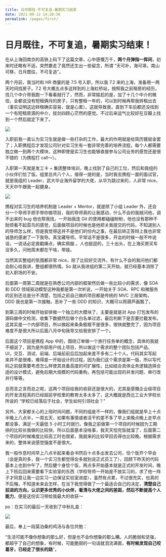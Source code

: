 ```yaml
---
title: 日月既往-不可复追-暑期实习结束
date: 2021-09-12 14:20:56
permalink: /pages/first/
---
```

# 日月既往，不可复追，暑期实习结束！

在从上海回南京的高铁上码下了这篇文章，心中感慨万千，**两个月弹指一挥间**，初来时还略有不适，突然要走了竟然还生出一些留念，所谓 “天可补，海可填，南山可移，日月既往，不可复追”。

两个月前，我当时和 HR 商量的是 7.5 号入职，所以我 7.2 来的上海，准备用一两天时间找房子。7.2 号大概五点多这样到的上海虹桥站，按照我之前租房的经历，找几个中介带我跑一下看看就行了，然而，非常尴尬的是，加了十几个中介的微信，全都说没有短租俩月的房子，只有整租一年的，可以到时候再帮我转租出去（事实证明这边转租确实容易，就是心累）。这就导致我，直到下车后都还没找到一个有短租房源的中介，拔剑四顾心茫然的感觉。不过后来运气比较好在豆瓣上找到一个然后就定下来了。

![](https://cs-wiki.oss-cn-shanghai.aliyuncs.com/img/20210912144144.jpg)

入职前我一直认为实习生就是做一些打杂的工作，最大的作用就是给简历镀层金罢了；入职携程后才发现公司针对实习生有一套非常完善的培养流程，每个人都需要独立做一到两个大模块，这种即使是实习生也能够直接参与公司业务的感觉还是很不错的（为携程打 call～）。

入职第一天就是发工卡 + 集团整体培训，晚上找到了自己的工位，然后和我组的小伙伴们恰了饭。组里总共八个人，值得一提的是，当时我去携程一面的面试官，就是我组的 Leader，武大毕业海外留学的大佬，从华为跳过来的，人非常 nice，天天中午跟我一起健身。

![](https://cs-wiki.oss-cn-shanghai.aliyuncs.com/img/20210912142454.jpg)

携程对实习生的培养机制是 Leader + Mentor，就是除了小组 Leader 外，还会分一个导师手把手带你做项目，我的导师真的让我感动，什么不会的我就问他，调不出来的 bug 他也帮我找，一开始我连 Git 的使用都磕磕盼盼，他也没有那种不耐烦看不起菜鸟的感觉，后面做项目的时候也是他把关我提交的代码，不知道别人的导师怎么样，但是我觉得这并不是他们的份内之事，在最后转正答辩上我也非常诚恳的感谢了一下我导。真宝藏导师。平常话不是很多，开会的时候一般不咋说话，一说话必定直戳痛点，确实佩服 。人也挺逗的，三十出头，在上海买房买车没多久，问他周末都在干啥，带娃。

当然其实整组的氛围都非常 nice，除了比较好交流外，有什么不会的我问他们都会耐心给我讲，整组都很热情。So 就从我进组的第二天开始，就已经基本消除了初入职场的不安。

后面第一周第二周就是在熟悉公司内部的框架然后做一些比较小的需求，像 SOA 和 DDD 领域驱动模型这种我都是第一次听说，一开始关于 SOA、RPC 和微服务的区别还总是分不清楚，包括之前自己做的项目都是传统的 MVC 三层架构，DDD 我也是第一次接触，恶补了一些 DDD 的知识，大概可以照葫芦画瓢了。

到第三周的时候开始安排做一个独立的大模块了，主要是就是对 App 打包发布的源码做中文检测，收集下数据然后做个白名单过滤，最后判断下是否要拦截发布。这其实是一个内部项目，所以做起来条条框框不是很多，很快就整完了，因为项目难度不是很大所以后面八月中旬我导又给我安排了一个。

后面这个项目是携程 App 中的，围绕订单做一个旅行任务单的概念，具体的我就不细说了，因为是外部用户线上项目，所以做这个需求的整个团队包括产品、UI，交互、测试、前端、后端前前后后加起来差不多有二十个人。代码其实写起来并不是很难，难得是一开始设计的过程，因为我们这个需求是第一版，所以写代码之前就需要考虑怎么样使其具备高度的可扩展性，比如结合具体业务逻辑选择合适的设计模式，避免后期大规模的代码重构，再包括可能出现的并发问题、串行改并行等等。

总而言之言而总之呢，这两个项目给我的收获还是很大的，尤其是感慨企业级项目的开发流程真的已经超前学校里的教育太多太多了，这大概就是西北工业大学校长所说的 “学校已经落后于社会，学生如何引领社会？”

另外，大家都关心的上班时间问题，不同的组是不一样的，像我们组就是早上十点半晚上八点半，一周五天，如果有事情或者活干的差不多了早上来晚点晚上走早点都没事，满足一天最低 5 小时工时就行。像我之前做第一个项目的时候因为工期排的比较长我做的比较快，所以后面基本没啥事，我天天恰完饭就溜了，后面第二个项目的时候难度比较高工时也很紧，我就来的比较早回去得也比较晚。根据需求来的，整体来说感觉强度不是很大。

我一般作息时间早上八点半起来看会书然后十点多出发去公司，恰个饭开个早会（会是真的多，我一个实习生都觉得会多就别说正式员工了），回顾下昨天的代码基本上也到中午了，然后健个身恰个饭，两点多开始基本就是正式的开发时间，晚上下班后回来需要看下实验室的东西（学校导师一开始是不放实习的，求了他一阵子才同意让我一边实习一边保证实验室进度），虽然有点累，不过很充实，也真的不后悔，不知道未来会怎样，在当下我觉得做了一个最适合自己的决定，**清楚自己前进的方向，认识更多优秀的小伙伴，看清与大佬之间的差距，然后不断提高个人能力**，便是这份实习带给我最大的收获～

ps：在实习的最后一天收到了中秋礼盒：

![](https://cs-wiki.oss-cn-shanghai.aliyuncs.com/img/20210912144157.jpg)

最后，奉上一段莫泊桑的鸡汤与各位共勉：

“生活可能不像你想象的那么好，但是也不会你想象的那么糟。人的脆弱和坚强，都超乎了自己的想象，有时候，可能脆弱的一句话就泪流满面，**有时候发现自己咬着牙，已经走了很长的路**”。

